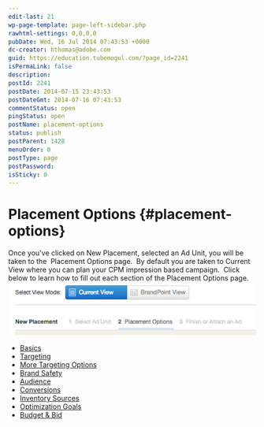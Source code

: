```yaml
---
edit-last: 21
wp-page-template: page-left-sidebar.php
rawhtml-settings: 0,0,0,0
pubDate: Wed, 16 Jul 2014 07:43:53 +0000
dc-creator: hthomas@adobe.com
guid: https://education.tubemogul.com/?page_id=2241
isPermaLink: false
description: 
postId: 2241
postDate: 2014-07-15 23:43:53
postDateGmt: 2014-07-16 07:43:53
commentStatus: open
pingStatus: open
postName: placement-options
status: publish
postParent: 1428
menuOrder: 0
postType: page
postPassword: 
isSticky: 0
---
```


# Placement Options {#placement-options}

Once you've clicked on New Placement, selected an Ad Unit, you will be taken to the &nbsp;Placement Options page. &nbsp;By default you are taken to Current View where you can plan your CPM impression based campaign. &nbsp;Click below to learn how to fill out each section of the Placement Options page.
[ ![2014-07-16_0039](assets/2014-07-16-0039.png)](assets/2014-07-16-0039.png)

* [Basics](placement-options/basics.md)
* [Targeting](placement-options/placement-targeting.md)
* [More Targeting Options](../../../user-guide/planning/targeting/targeting-options.md)
* [Brand Safety](https://education.tubemogul.com/tm/product-update/ias-pre-bid-filtering/)
* [Audience](placement-options/audience.md)
* [Conversions](placement-options/conversions-2.md)
* [Inventory Sources](placement-options/inventory-sources.md)
* [Optimization Goals](../../../user-guide/optimization/optimization-goals.md)
* [Budget & Bid](placement-options/budget-bid.md)

